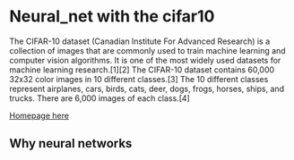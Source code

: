 # Neural_net with the cifar10
The CIFAR-10 dataset (Canadian Institute For Advanced Research) is a collection of images that are commonly used to train machine learning and computer vision algorithms. It is one of the most widely used datasets for machine learning research.[1][2] The CIFAR-10 dataset contains 60,000 32x32 color images in 10 different classes.[3] The 10 different classes represent airplanes, cars, birds, cats, deer, dogs, frogs, horses, ships, and trucks.
There are 6,000 images of each class.[4]

[Homepage here](https://www.cs.toronto.edu/~kriz/cifar.html)

## Why neural networks
